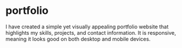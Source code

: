 # portfolio
I have created a simple yet visually appealing portfolio website that highlights my skills, projects, and contact information. It is responsive, meaning it looks good on both desktop and mobile devices.
